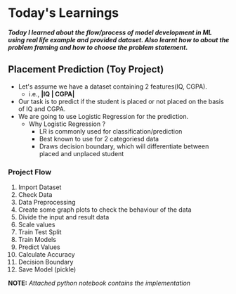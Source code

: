 # Today's Learnings
***Today I learned about the flow/process of model development in ML using real life example and provided dataset. Also learnt how to about the problem framing and how to choose the problem statement.***

## Placement Prediction (Toy Project)
- Let's assume we have a dataset containing 2 features(IQ, CGPA).
    - i.e., **|IQ  | CGPA|**
- Our task is to predict if the student is placed or not placed on the basis of IQ and CGPA.
- We are going to use Logistic Regression for the prediction.
    - Why Logistic Regression ?
        - LR is commonly used for classification/prediction
        - Best known to use for 2 categoriesd data
        - Draws decision boundary, which will differentiate between placed and unplaced student

### Project Flow
1. Import Dataset
2. Check Data
3. Data Preprocessing
4. Create some graph plots to check the behaviour of the data
5. Divide the input and result data
6. Scale values
7. Train Test Split
8. Train Models
9. Predict Values
10. Calculate Accuracy
11. Decision Boundary
12. Save Model (pickle)

**NOTE:** *Attached python notebook contains the implementation*
